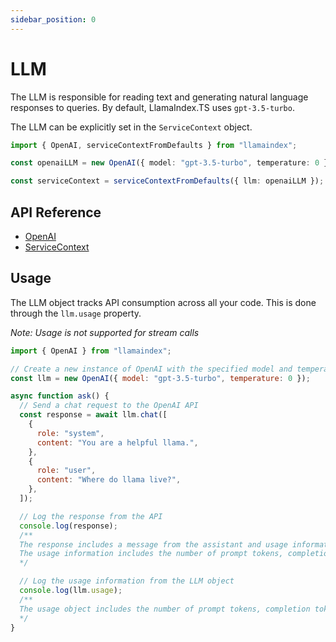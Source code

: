 ```yaml
---
sidebar_position: 0
---
```


# LLM

The LLM is responsible for reading text and generating natural language responses to queries. By default, LlamaIndex.TS uses `gpt-3.5-turbo`.

The LLM can be explicitly set in the `ServiceContext` object.

```typescript
import { OpenAI, serviceContextFromDefaults } from "llamaindex";

const openaiLLM = new OpenAI({ model: "gpt-3.5-turbo", temperature: 0 });

const serviceContext = serviceContextFromDefaults({ llm: openaiLLM });
```

## API Reference

- [OpenAI](../../api/classes/OpenAI.md)
- [ServiceContext](../../api/interfaces/ServiceContext.md)

## Usage

The LLM object tracks API consumption across all your code. This is done through the `llm.usage` property.

_Note: Usage is not supported for stream calls_

```javascript
import { OpenAI } from "llamaindex";

// Create a new instance of OpenAI with the specified model and temperature
const llm = new OpenAI({ model: "gpt-3.5-turbo", temperature: 0 });

async function ask() {
  // Send a chat request to the OpenAI API
  const response = await llm.chat([
    {
      role: "system",
      content: "You are a helpful llama.",
    },
    {
      role: "user",
      content: "Where do llama live?",
    },
  ]);

  // Log the response from the API
  console.log(response);
  /**
  The response includes a message from the assistant and usage information.
  The usage information includes the number of prompt tokens, completion tokens, and total tokens used.
  */

  // Log the usage information from the LLM object
  console.log(llm.usage);
  /** 
  The usage object includes the number of prompt tokens, completion tokens, the cost, and the compute seconds.
  */
}
```
